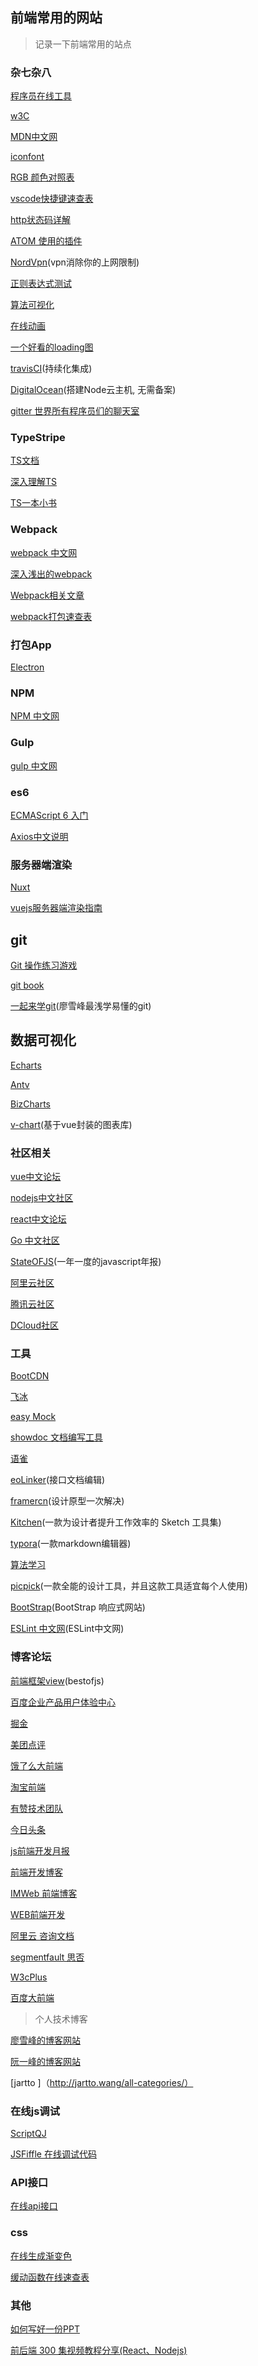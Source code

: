 ## 前端常用的网站
>记录一下前端常用的站点

### 杂七杂八
[程序员在线工具](http://www.ofmonkey.com/front/rem)

[w3C](http://www.w3school.com.cn/)

[MDN中文网](https://developer.mozilla.org/zh-CN/)  

[iconfont](http://www.iconfont.cn/)

[RGB 颜色对照表](https://www.114la.com/other/rgb.htm)      

[vscode快捷键速查表](https://code.visualstudio.com/shortcuts/keyboard-shortcuts-windows.pdf)        

[http状态码详解](http://tool.oschina.net/commons?type=5)

[ATOM 使用的插件](https://cnodejs.org/topic/58c21b7806dbd608756d0bfa)

[NordVpn](https://www.topbestprvcy.com/?l=1&cid=20181215025655d3fa2574_04_0_0)(vpn消除你的上网限制)

[正则表达式测试](https://regex101.com/)

[算法可视化](https://visualgo.net/zh)

[在线动画](http://animista.net/)

[一个好看的loading图](https://epic-spinners.epicmax.co/#/)

[travisCI](https://www.travis-ci.org/stack-wuh)(持续化集成)

[DigitalOcean](https://cloud.digitalocean.com/welcome?i=4a781b)(搭建Node云主机, 无需备案)

[gitter 世界所有程序员们的聊天室](https://gitter.im/home/explore)

### TypeStripe
[TS文档](https://www.tslang.cn/)

[深入理解TS](https://jkchao.github.io/typescript-book-chinese/)

[TS一本小书](https://github.com/xcatliu/typescript-tutorial/blob/master/README.md)

### Webpack
[webpack 中文网](https://webpack.docschina.org/)

[深入浅出的webpack](http://webpack.wuhaolin.cn/)

[Webpack相关文章](https://github.com/webpack-china/awesome-webpack-cn)

[webpack打包速查表](https://webpack.css88.com/)

### 打包App

[Electron](https://electronjs.org/)

### NPM
[NPM 中文网](https://www.npmjs.com.cn/)

### Gulp
[gulp 中文网](https://www.gulpjs.com.cn/)

### es6
[ECMAScript 6 入门](http://es6.ruanyifeng.com/)

[Axios中文说明](https://www.kancloud.cn/yunye/axios/234845)


### 服务器端渲染
[Nuxt](https://zh.nuxtjs.org/guide/installation)   

[vuejs服务器端渲染指南](https://ssr.vuejs.org/zh/)        



## git
[Git 操作练习游戏](https://learngitbranching.js.org/)

[git book](https://git-scm.com/book/zh/v2)

[一起来学git](https://www.liaoxuefeng.com/wiki/0013739516305929606dd18361248578c67b8067c8c017b000)(廖雪峰最浅学易懂的git)

## 数据可视化
[Echarts](http://www.echartsjs.com/index.html)

[Antv](https://antv.alipay.com/zh-cn/index.html)

[BizCharts](https://bizcharts.net/products/bizCharts/demo)

[v-chart](https://v-charts.js.org/#/)(基于vue封装的图表库)

### 社区相关
[vue中文论坛](https://forum.vuejs.org/)       

[nodejs中文社区](https://cnodejs.org/)    

[react中文论坛](http://react-china.org/)   

[Go 中文社区](https://studygolang.com/)

[StateOFJS](https://stateofjs.com/)(一年一度的javascript年报)

[阿里云社区](https://developer.aliyun.com/blog)

[腾讯云社区](https://cloud.tencent.com/developer)

[DCloud社区](http://ask.dcloud.net.cn/explore/)

### 工具
[BootCDN](https://www.bootcdn.cn/)

[飞冰](https://alibaba.github.io/ice)

[easy Mock](https://www.easy-mock.com/)

[showdoc 文档编写工具](https://www.showdoc.cc/)

[语雀](https://www.yuque.com/ant-design/course/intro)

[eoLinker](https://www.eolinker.com/)(接口文档编辑)

[framercn](https://www.framercn.com/)(设计原型一次解决)

[Kitchen](https://kitchen.alipay.com/)(一款为设计者提升工作效率的 Sketch 工具集)

[typora](https://www.typora.io/)(一款markdown编辑器)

[算法学习](https://visualgo.net/zh)

[picpick](https://picpick.app/zh/)(一款全能的设计工具，并且这款工具适宜每个人使用)

[BootStrap](http://www.bootcss.com/)(BootStrap 响应式网站)

[ESLint 中文网](https://cn.eslint.org/)(ESLint中文网)

### 博客论坛

[前端框架view](https://bestofjs.org/)(bestofjs)    

[百度企业产品用户体验中心](http://eux.baidu.com/)    

[掘金](https://juejin.im/timeline)      

[美团点评](https://tech.meituan.com/)

[饿了么大前端](https://zhuanlan.zhihu.com/ElemeFE)

[淘宝前端](http://taobaofed.org/)

[有赞技术团队](https://tech.youzan.com/)  

[今日头条](https://techblog.toutiao.com/)

[js前端开发月报](https://www.kancloud.cn/jsfront/month/82796)

[前端开发博客](http://caibaojian.com/t/rem)

[IMWeb 前端博客](http://imweb.io/)

[WEB前端开发](https://www.css88.com/)

[阿里云 咨询文档](https://www.aliyun.com/zixun/)

[segmentfault 思否](https://segmentfault.com/)

[W3cPlus](https://www.w3cplus.com/)

[百度大前端](http://www.daqianduan.com/)

> 个人技术博客

[廖雪峰的博客网站](https://www.liaoxuefeng.com/)

[阮一峰的博客网站](http://www.ruanyifeng.com/home.html)

[jartto ]（http://jartto.wang/all-categories/）

### 在线js调试
[ScriptQJ](http://scriptoj.mangojuice.top/)

[JSFiffle 在线调试代码](https://jsfiddle.net/)

### API接口
[在线api接口](https://api.spacexdata.com/v2/launches)


### css

[在线生成渐变色](https://www.grabient.com/)

[缓动函数在线速查表](https://easings.net/zh-cn?tuyiyi.com)



### 其他

[如何写好一份PPT](https://www.zhihu.com/question/54330924)

[前后端 300 集视频教程分享(React、Nodejs)](https://cnodejs.org/topic/5b99bc7937b3005a0b0e6ec6)
